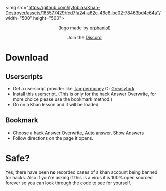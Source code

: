 <img src="https://github.com/ilytobias/Khan-Destroyer/assets/165577429/fcd7fa24-a62c-46c8-bc02-78463bd4c64a"/ width="500" height="500"><div align="center">

  (logo made by [orphanlol](https://github.com/orphanlol))

  Join the [Discord](discord.gg/pujbPqMyPF)
</div>

# Download

## Userscripts

* Get a userscript provider like [Tampermoney](https://chromewebstore.google.com/detail/tampermonkey/dhdgffkkebhmkfjojejmpbldmpobfkfo) Or [Greasyfork](https://addons.mozilla.org/en-US/firefox/addon/greasemonkey/).
* Install this [userscript](https://github.com/ilytobias/Khan-Destroyer/blob/main/userscript.user.js), (This is only for the hack Answer Overwrite, for more choice please use the bookmark method.)
* Go on a Khan lesson and it will be loaded
  
## Bookmark

* Choose a hack [Answer Overwrite](https://github.com/ilytobias/Khan-Destroyer/blob/main/cheats/answer_overwrite.md), [Auto answer](https://github.com/ilytobias/Khan-Destroyer/blob/main/cheats/auto_answer.md), [Show Answers](https://github.com/ilytobias/Khan-Destroyer/blob/main/cheats/show_answers.md)
* Follow directions on the page it opens. 

# Safe?
Yes, there have been **no** recorded cases of a khan account being banned for hacks. Also if you're asking if this is a virus it is 100% open sourced forever so you can look through the code to see for yourself.

